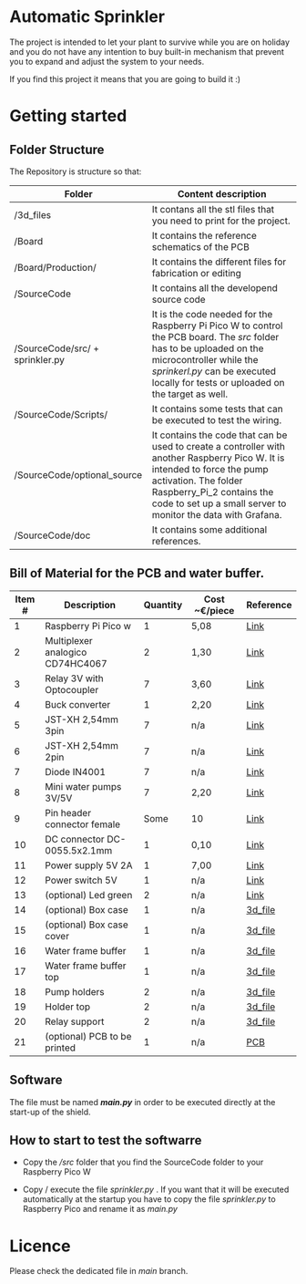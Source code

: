 # Automatic Sprinkler
The project is intended to let your plant to survive while you are on holiday and you do not have any intention to buy built-in mechanism that prevent you to expand and adjust the system to your needs.

If you find this project it means that you are going to build it :)

# Getting started

## Folder Structure

The Repository is structure so that:

|Folder|Content description|
|-|-|
|/3d_files|It contans all the stl files that you need to print for the project.|
|/Board|It contains the reference schematics of the PCB|
|/Board/Production/|It contains the different files for fabrication or editing|
|/SourceCode|It contains all the developend source code|
|/SourceCode/src/ + sprinkler.py|It is the code needed for the Raspberry Pi Pico W to control the PCB board. The *src* folder has to be uploaded on the microcontroller while the *sprinkerl.py* can be executed locally for tests or uploaded on the target as well.|
|/SourceCode/Scripts/|It contains some tests that can be executed to test the wiring.|
|/SourceCode/optional_source|It contains the code that can be used to create a controller with another Raspberry Pico W. It is intended to force the pump activation. The folder Raspberry_Pi_2 contains the code to set up a small server to monitor the data with Grafana.|
|/SourceCode/doc|It contains some additional references.|

## Bill of Material for the PCB and water buffer.

|Item #|Description|Quantity|Cost ~€/piece|Reference|
|-|-|-|-|-|
|1|Raspberry Pi Pico w|1|5,08|[Link](https://www.kubii.com/it/le-schede-raspberry-pi/3205-raspberry-pi-pico-w-h-wh-3272496311589.html#/477-version_pico-pico?src=raspberrypi)|
|2|Multiplexer analogico CD74HC4067|2|1,30|[Link](https://www.amazon.it/gp/product/B09B4213T3/ref=ox_sc_act_title_1?smid=A2ETWJBO4PH7XN&psc=1)|
|3|Relay 3V with Optocoupler|7|3,60|[Link](https://www.amazon.it/gp/product/B07PLQNSW2/ref=ppx_yo_dt_b_search_asin_title?ie=UTF8&psc=1)|
|4|Buck converter|1|2,20|[Link](https://www.amazon.it/gp/product/B0B4S3T48P/ref=ewc_pr_img_1?smid=A1RRESHOTNJOS4&psc=1)|
|5|JST-XH 2,54mm 3pin|7|n/a|[Link](https://www.amazon.it/gp/product/B07RP6876C/ref=ppx_yo_dt_b_search_asin_title?ie=UTF8&psc=1)|
|6|JST-XH 2,54mm 2pin|7|n/a|[Link](https://www.amazon.it/gp/product/B07RP6876C/ref=ppx_yo_dt_b_search_asin_title?ie=UTF8&psc=1)|
|7|Diode IN4001|7|n/a|[Link](https://www.amazon.it/gp/product/B07Q8RPBVY/ref=ppx_yo_dt_b_search_asin_title?ie=UTF8&psc=1)|
|8|Mini water pumps 3V/5V|7|2,20|[Link](https://www.amazon.it/dp/B09Z28NFT3?psc=1&ref=ppx_yo2ov_dt_b_product_details)|
|9|Pin header connector female|Some|10|[Link](https://www.amazon.it/Headers-Breakaway-Connector-Prototype-intestazione/dp/B07CC4V9ZY/ref=sr_1_1?keywords=2%2C54+female&qid=1690740762&sr=8-1)|
|10|DC connector DC-0055.5x2.1mm|1|0,10|[Link](https://it.aliexpress.com/item/1005001688314286.html?spm=a2g0o.order_list.order_list_main.12.12bd3696ZkNGgU&gatewayAdapt=glo2ita)|
|11|Power supply 5V 2A|1|7,00|[Link](https://www.amazon.it/gp/product/B09DSWL12H/ref=ewc_pr_img_1?smid=A1LPCHZ6DX1HO3&psc=1)|
|12|Power switch 5V|1|n/a|[Link](https://www.amazon.it/gp/product/B07J4KB38W/ref=ewc_pr_img_1?smid=A3BZ3PT9ZR43MC&psc=1)|
|13|(optional) Led green|2|n/a|[Link](https://www.amazon.it/gp/product/B07DPJ23YT/ref=ewc_pr_img_1?smid=A3BZ3PT9ZR43MC&psc=1)|
|14|(optional) Box case|1|n/a|[3d_file](3d_files/case_half1.STL)|
|15|(optional) Box case cover|1|n/a|[3d_file](3d_files/case_half2.STL)|
|16|Water frame buffer|1|n/a|[3d_file](3d_files/frame_buffer.STL)|
|17|Water frame buffer top|1|n/a|[3d_file](3d_files/frame_buffer_top.STL)|
|18|Pump holders|2|n/a|[3d_file](3d_files/pump_buffer.STL)|
|19|Holder top|2|n/a|[3d_file](3d_files/holder_top.STL)|
|20|Relay support|2|n/a|[3d_file](3d_files/support_relay.STL)|
|21|(optional) PCB to be printed|1|n/a|[PCB](Board/Schematic_Automatic_Sprinkler_2023-07-30.pdf)|


## Software

The file must be named ***main.py*** in order to be executed directly at the start-up of the shield.

## How to start to test the softwarre

* Copy the */src* folder that you find the SourceCode folder to your Raspberry Pico W

* Copy / execute the file *sprinkler.py* . If you want that it will be executed automatically at the startup you have to copy the file *sprinkler.py* to Raspberry Pico and rename it as *main.py*

# Licence

Please check the dedicated file in *main* branch.